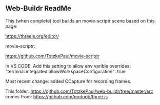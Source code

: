 ## Web-Buildr ReadMe

This (when complete) tool builds an movie-scriptr scene based on this page:

https://threejs.org/editor/

movie-scriptr:

https://github.com/TotzkePaul/movie-scriptr


In VS CODE, Add this setting to allow env varible overrides:
"terminal.integrated.allowWorkspaceConfiguration": true


Most recent change: added CCapture for recording frames.

This folder:
https://github.com/TotzkePaul/web-buildr/tree/master/src
comes from:
https://github.com/mrdoob/three.js
